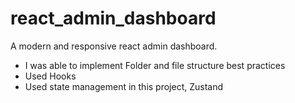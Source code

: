 # react_admin_dashboard
A modern and responsive react admin dashboard.

- I was able to implement Folder and file structure best practices
- Used Hooks 
- Used state management in this project, Zustand

